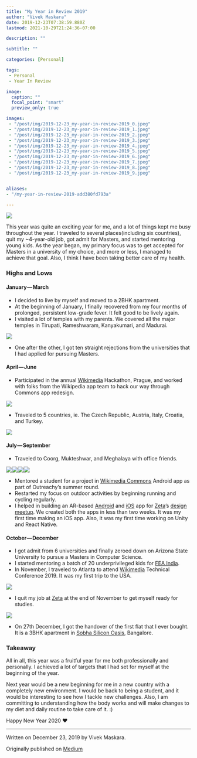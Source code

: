 ```yaml
---
title: "My Year in Review 2019"
author: "Vivek Maskara"
date: 2019-12-23T07:38:59.880Z
lastmod: 2021-10-29T21:24:36-07:00

description: ""

subtitle: ""

categories: [Personal]

tags:
 - Personal
 - Year In Review

image:
  caption: ""
  focal_point: "smart"
  preview_only: true

images:
 - "/post/img/2019-12-23_my-year-in-review-2019_0.jpeg"
 - "/post/img/2019-12-23_my-year-in-review-2019_1.jpeg"
 - "/post/img/2019-12-23_my-year-in-review-2019_2.jpeg"
 - "/post/img/2019-12-23_my-year-in-review-2019_3.jpeg"
 - "/post/img/2019-12-23_my-year-in-review-2019_4.jpeg"
 - "/post/img/2019-12-23_my-year-in-review-2019_5.jpeg"
 - "/post/img/2019-12-23_my-year-in-review-2019_6.jpeg"
 - "/post/img/2019-12-23_my-year-in-review-2019_7.jpeg"
 - "/post/img/2019-12-23_my-year-in-review-2019_8.jpeg"
 - "/post/img/2019-12-23_my-year-in-review-2019_9.jpeg"


aliases:
- "/my-year-in-review-2019-add380fd793a"

---
```


![](/post/img/2019-12-23_my-year-in-review-2019_0.jpeg#layoutTextWidth)

This year was quite an exciting year for me, and a lot of things kept me busy throughout the year. I traveled to several places(including six countries), quit my ~4-year-old job, got admit for Masters, and started mentoring young kids. As the year began, my primary focus was to get accepted for Masters in a university of my choice, and more or less, I managed to achieve that goal. Also, I think I have been taking better care of my health.

### Highs and Lows

#### January — March

- I decided to live by myself and moved to a 2BHK apartment.
- At the beginning of January, I finally recovered from my four months of prolonged, persistent low-grade fever. It felt good to be lively again.
- I visited a lot of temples with my parents. We covered all the major temples in Tirupati, Rameshwaram, Kanyakumari, and Madurai.

![](/post/img/2019-12-23_my-year-in-review-2019_1.jpeg#layoutTextWidth)

- One after the other, I got ten straight rejections from the universities that I had applied for pursuing Masters.

#### April — June

- Participated in the annual [Wikimedia](https://medium.com/u/6abe4b8ebcd8) Hackathon, Prague, and worked with folks from the Wikipedia app team to hack our way through Commons app redesign.

![](/post/img/2019-12-23_my-year-in-review-2019_2.jpeg#layoutTextWidth)

- Traveled to 5 countries, ie. The Czech Republic, Austria, Italy, Croatia, and Turkey.

![](/post/img/2019-12-23_my-year-in-review-2019_3.jpeg#layoutTextWidth)

#### July — September

- Traveled to Coorg, Mukteshwar, and Meghalaya with office friends.

![](/post/img/2019-12-23_my-year-in-review-2019_4.jpeg#layoutTextWidth)![](/post/img/2019-12-23_my-year-in-review-2019_5.jpeg#layoutTextWidth)![](/post/img/2019-12-23_my-year-in-review-2019_6.jpeg#layoutTextWidth)![](/post/img/2019-12-23_my-year-in-review-2019_7.jpeg#layoutTextWidth)

- Mentored a student for a project in [Wikimedia Commons](https://medium.com/u/c329b6eef5c6) Android app as part of Outreachy’s summer round.
- Restarted my focus on outdoor activities by beginning running and cycling regularly.
- I helped in building an AR-based [Android](https://play.google.com/store/apps/details?id=com.maskaravivek.spaced) and [iOS](https://apps.apple.com/in/app/spaced/id1479808477) app for [Zeta](https://medium.com/u/ef370e3941f4)’s [design meetup](https://design.zeta.in/bangalore-design-meetup-2019-an-expedition-into-the-fourth-dimension-61752bb31de9). We created both the apps in less than two weeks. It was my first time making an iOS app. Also, it was my first time working on Unity and React Native.

#### October — December

- I got admit from 6 universities and finally zeroed down on Arizona State University to pursue a Masters in Computer Science.
- I started mentoring a batch of 20 underprivileged kids for [FEA India](https://feaindia.org/).
- In November, I traveled to Atlanta to attend [Wikimedia](https://medium.com/u/6abe4b8ebcd8) Technical Conference 2019. It was my first trip to the USA.

![](/post/img/2019-12-23_my-year-in-review-2019_8.jpeg#layoutTextWidth)

- I quit my job at [Zeta](https://medium.com/u/ef370e3941f4) at the end of November to get myself ready for studies.

![](/post/img/2019-12-23_my-year-in-review-2019_9.jpeg#layoutTextWidth)

- On 27th December, I got the handover of the first flat that I ever bought. It is a 3BHK apartment in [Sobha Silicon Oasis](https://www.sobhasiliconoasis.org.in/), Bangalore.

### Takeaway

All in all, this year was a fruitful year for me both professionally and personally. I achieved a lot of targets that I had set for myself at the beginning of the year.

Next year would be a new beginning for me in a new country with a completely new environment. I would be back to being a student, and it would be interesting to see how I tackle new challenges. Also, I am committing to understanding how the body works and will make changes to my diet and daily routine to take care of it. :)

Happy New Year 2020 ❤

* * *
Written on December 23, 2019 by Vivek Maskara.

Originally published on [Medium](https://medium.com/@maskaravivek/my-year-in-review-2019-add380fd793a)
